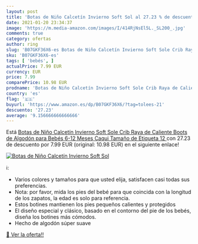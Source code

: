 ```yaml
---
layout: post
title: 'Botas de Niño Calcetín Invierno Soft Sol al 27.23 % de descuento'
date: 2021-01-20 23:34:37
image: 'https://m.media-amazon.com/images/I/414RjNsEl5L._SL200_.jpg'
comments: true
category: ofertas
author: ring
slug: 'B07GKF36X6-es Botas de Niño Calcetín Invierno Soft Sole Crib Raya de...'
sku: 'B07GKF36X6-es'
tags: [ 'bebés', ]
actualPrice: 7.99 EUR
currency: EUR
price: 7.99
comparePrice: 10.98 EUR
prodname: 'Botas de Niño Calcetín Invierno Soft Sole Crib Raya de Caliente Boots de Algodón para Bebés  6-12 Meses  Caqui  Tamaño de Etiqueta 12 '
country: 'es'
flag: '🇪🇸'
buyurl: 'https://www.amazon.es/dp/B07GKF36X6/?tag=tolees-21'
descuento: '27.23'
average: '9.156666666666666'
---
```


Está [Botas de Niño Calcetín Invierno Soft Sole Crib Raya de Caliente Boots de Algodón para Bebés  6-12 Meses  Caqui  Tamaño de Etiqueta 12 ](https://www.amazon.es/dp/B07GKF36X6/?tag=tolees-21) con 27.23 de descuento por 7.99 EUR (original: 10.98 EUR) en el siguiente enlace!

[![Botas de Niño Calcetín Invierno Soft Sol](https://m.media-amazon.com/images/I/414RjNsEl5L._SL200_.jpg)](https://www.amazon.es/dp/B07GKF36X6/?tag=tolees-21)

ℹ️:

- Varios colores y tamaños para que usted elija, satisfacen casi todas sus preferencias.
- Nota: por favor, mida los pies del bebé para que coincida con la longitud de los zapatos, la edad es solo para referencia.
- Estos botines mantienen los pies pequeños calientes y protegidos
- El diseño especial y clásico, basado en el contorno del pie de los bebés, diseña los botines más cómodos.
- Hecho de algodón súper suave

[🛒 Ver la oferta!!](https://www.amazon.es/dp/B07GKF36X6/?tag=tolees-21)
